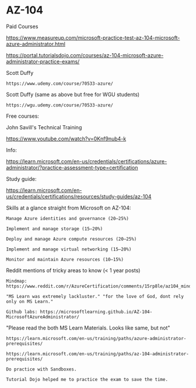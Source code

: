 # AZ-104

Paid Courses

https://www.measureup.com/microsoft-practice-test-az-104-microsoft-azure-administrator.html

https://portal.tutorialsdojo.com/courses/az-104-microsoft-azure-administrator-practice-exams/

Scott Duffy

    https://www.udemy.com/course/70533-azure/

Scott Duffy (same as above but free for WGU students)

    https://wgu.udemy.com/course/70533-azure/

Free courses:

John Savill's Technical Training

https://www.youtube.com/watch?v=0Knf9nub4-k

Info:

https://learn.microsoft.com/en-us/credentials/certifications/azure-administrator/?practice-assessment-type=certification

Study guide:

https://learn.microsoft.com/en-us/credentials/certifications/resources/study-guides/az-104

Skills at a glance straight from Microsoft on AZ-104:

    Manage Azure identities and governance (20–25%)

    Implement and manage storage (15–20%)

    Deploy and manage Azure compute resources (20–25%)

    Implement and manage virtual networking (15–20%)

    Monitor and maintain Azure resources (10–15%)

Reddit mentions of tricky areas to know (< 1 year posts)

    Mindmap: https://www.reddit.com/r/AzureCertification/comments/15rp8le/az104_mindmap/

    "MS Learn was extremely lackluster." "for the love of God, dont rely only on MS Learn."
    
    Github labs: https://microsoftlearning.github.io/AZ-104-MicrosoftAzureAdministrator/

"Please read the both MS Learn Materials. Looks like same, but not"

    https://learn.microsoft.com/en-us/training/paths/azure-administrator-prerequisites/
    
    https://learn.microsoft.com/en-us/training/paths/az-104-administrator-prerequisites/
    
    Do practice with Sandboxes.
    
    Tutorial Dojo helped me to practice the exam to save the time.

    
    
